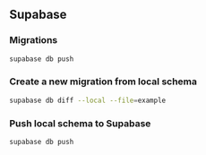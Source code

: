## Supabase

### Migrations

```bash
supabase db push
```

### Create a new migration from local schema

```bash
supabase db diff --local --file=example
```

### Push local schema to Supabase

```bash
supabase db push
```
